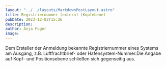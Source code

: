 ```yaml
---
layout: "../../layouts/MarkdownPostLayout.astro"
title: Registriernummer (extern) (Kopfebene)
pubDate: 2023-12-02T15:26
description: 
author: Anja Füger
image: 
---
```


Dem Ersteller der Anmeldung bekannte Registriernummer eines Systems am Ausgang, z.B. Luftfrachtbrief- oder Hafensystem-Nummer.Die Angabe auf Kopf- und Positionsebene schließen sich gegenseitig aus.